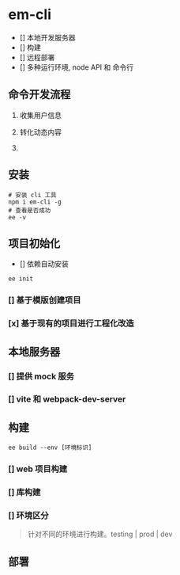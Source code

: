 # em-cli

- [] 本地开发服务器
- [] 构建
- [] 远程部署
- [] 多种运行环境, node API 和 命令行

## 命令开发流程

1. 收集用户信息

2. 转化动态内容

3.

## 安装

```shell
# 安装 cli 工具
npm i em-cli -g
# 查看是否成功
ee -v
```

## 项目初始化

- [] 依赖自动安装

```shell
ee init
```

### [] 基于模版创建项目

### [x] 基于现有的项目进行工程化改造

## 本地服务器

### [] 提供 mock 服务

### [] vite 和 webpack-dev-server

## 构建

```shell
ee build --env [环境标识]
```

### [] web 项目构建

### [] 库构建

### [] 环境区分

> 针对不同的环境进行构建。testing | prod | dev

## 部署
